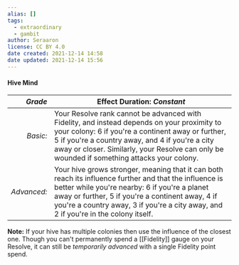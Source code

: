 ```yaml
---
alias: []
tags:
  - extraordinary
  - gambit
author: Seraaron
license: CC BY 4.0
date created: 2021-12-14 14:58
date updated: 2021-12-14 15:56
---
```


#### Hive Mind

|   _Grade_ | Effect Duration: _Constant_                                                                                                                                                                                                                                                                                            |
| ----------: | --------------------------------------------------------------------------------------------------------------------------------------------------------------------------------------------------------------------------------------------------------------------------------------------------- |
|    _Basic:_ | Your Resolve rank cannot be advanced with Fidelity, and instead depends on your proximity to your colony: 6 if you're a continent away or further, 5 if you're a country away, and 4 if you're a city away or closer. Similarly, your Resolve can only be wounded if something attacks your colony. |
| _Advanced:_ | Your hive grows stronger, meaning that it can both reach its influence further and that the influence is better while you're nearby: 6 if you're a planet away or further, 5 if you're a continent away, 4 if you're a country away, 3 if you're a city away, and 2 if you're in the colony itself. |

**Note:** If your hive has multiple colonies then use the influence of the closest one. Though you can't permanently spend a [[Fidelity]] gauge on your Resolve, it can still be _temporarily advanced_ with a single Fidelity point spend.
